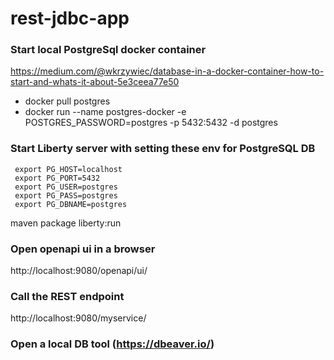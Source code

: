 # rest-jdbc-app

### Start local PostgreSql docker container
https://medium.com/@wkrzywiec/database-in-a-docker-container-how-to-start-and-whats-it-about-5e3ceea77e50
* docker pull postgres
* docker run --name postgres-docker -e POSTGRES_PASSWORD=postgres -p 5432:5432 -d postgres

### Start Liberty server with setting these env for PostgreSQL DB 
```
 export PG_HOST=localhost
 export PG_PORT=5432
 export PG_USER=postgres
 export PG_PASS=postgres
 export PG_DBNAME=postgres
```
maven package liberty:run

### Open openapi ui in a browser
http://localhost:9080/openapi/ui/

### Call the REST endpoint
http://localhost:9080/myservice/

### Open a local DB tool (https://dbeaver.io/) 

